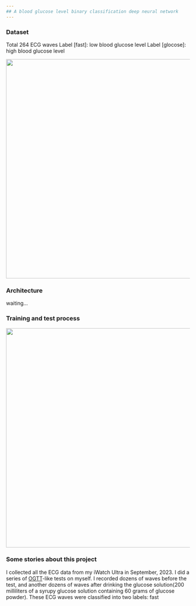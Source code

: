 ```yaml
---
## A blood glucose level binary classification deep neural network
---
```


### Dataset

Total 264 ECG waves
Label [fast]: low blood glucose level
Label [glocose]: high blood glucose level

<div align="center">
<img src="https://github.com/Jiazxu/ecg_glucose_comparator/dataset/example.png" height="600px">

</div>

### Architecture

waiting...

### Training and test process

<div align="center">
<img src="https://github.com/Jiazxu/ecg_glucose_comparator/checkpoint/effnetv2_ecg_comparator_v5_l_xxxs_20240111_epoch100_4e-3/effnetv2_ecg_comparator_v5_l_xxxs_20240111_epoch100_4e-3.png" height="600px">

</div>

### Some stories about this project

I collected all the ECG data from my iWatch Ultra in September, 2023.
I did a series of [OGTT](https://www.mayoclinic.org/tests-procedures/glucose-tolerance-test/about/pac-20394296)-like tests on myself. I recorded dozens of waves before the test, and another dozens of waves after drinking the glucose solution(200 milliliters of a syrupy glucose solution containing 60 grams of glucose powder).
These ECG waves were classified into two labels: fast
